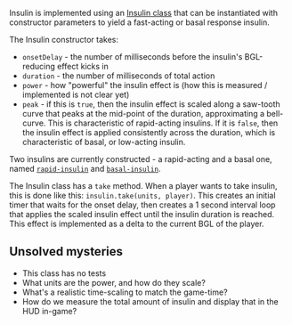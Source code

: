 Insulin is implemented using an [Insulin class](https://github.com/mc-t1/mct1/tree/master/src/Insulin) that can be instantiated with constructor parameters to yield a fast-acting or basal response insulin.

The Insulin constructor takes:

* `onsetDelay` - the number of milliseconds before the insulin's BGL-reducing effect kicks in
* `duration` - the number of milliseconds of total action
* `power` - how "powerful" the insulin effect is (how this is measured / implemented is not clear yet)
* `peak` - if this is `true`, then the insulin effect is scaled along a saw-tooth curve that peaks at the mid-point of the duration, approximating a bell-curve. This is characteristic of rapid-acting insulins. If it is `false`, then the insulin effect is applied consistently across the duration, which is characteristic of basal, or low-acting insulin.

Two insulins are currently constructed - a rapid-acting and a basal one, named [`rapid-insulin`](https://github.com/mc-t1/mct1/blob/master/src/Insulin/rapid-insulin.ts) and [`basal-insulin`](https://github.com/mc-t1/mct1/blob/master/src/Insulin/basal-insulin.ts).

The Insulin class has a `take` method. When a player wants to take insulin, this is done like this: `insulin.take(units, player)`. This creates an initial timer that waits for the onset delay, then creates a 1 second interval loop that applies the scaled insulin effect until the insulin duration is reached. This effect is implemented as a delta to the current BGL of the player.

## Unsolved mysteries

* This class has no tests
* What units are the power, and how do they scale?
* What's a realistic time-scaling to match the game-time?
* How do we measure the total amount of insulin and display that in the HUD in-game?